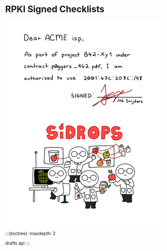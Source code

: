 # RPKI Signed Checklists

![sidrops](_static/b42_ipv6_loa.png)

:::{toctree}
:maxdepth: 2

drafts
api
:::
